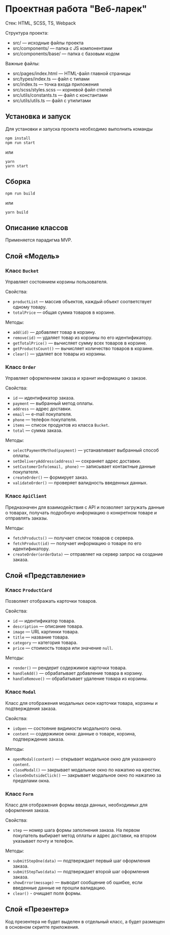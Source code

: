 # Проектная работа "Веб-ларек"

Стек: HTML, SCSS, TS, Webpack

Структура проекта:
- src/ — исходные файлы проекта
- src/components/ — папка с JS компонентами
- src/components/base/ — папка с базовым кодом

Важные файлы:
- src/pages/index.html — HTML-файл главной страницы
- src/types/index.ts — файл с типами
- src/index.ts — точка входа приложения
- src/scss/styles.scss — корневой файл стилей
- src/utils/constants.ts — файл с константами
- src/utils/utils.ts — файл с утилитами

## Установка и запуск
Для установки и запуска проекта необходимо выполнить команды

```
npm install
npm run start
```

или

```
yarn
yarn start
```
## Сборка

```
npm run build
```

или

```
yarn build
```

## Описание классов

Применяется парадигма MVP.

## Слой «Модель»

### Класс `Bucket`

Управляет состоянием корзины пользователя.

Свойства:

- `productList` — массив объектов, каждый объект соответствует одному товару.
- `totalPrice` — общая сумма товаров в корзине.

Методы:

- `add(id)` — добавляет товар в корзину.
- `remove(id)` — удаляет товар из корзины по его идентификатору.
- `getTotalPrice()` — вычисляет сумму всех товаров в корзине.
- `getProductsCount()` — вычисляет количество товаров в корзине.
- `clear()` — удаляет все товары из корзины.

### Класс `Order`

Управляет оформлением заказа и хранит информацию о заказе.

Свойства:

- `id` — идентификатор заказа.
- `payment` — выбранный метод оплаты.
- `address` — адрес доставки.
- `email` — e-mail покупателя.
- `phone` — телефон покупателя.
- `items` — список продуктов из класса `Bucket`.
- `total` — сумма заказа.

Методы:

- `selectPaymentMethod(payment)` — устанавливает выбранный способ оплаты.
- `setDeliveryAddress(address)` — сохраняет адрес доставки.
- `setCustomerInfo(email, phone)` — записывает контактные данные покупателя.
- `createOrder()` — формирует заказ.
- `validateOrder()` — проверяет валидность введенных данных.

### Класс `ApiClient`

Предназначен для взаимодействия с API и позволяет загружать данные о товарах, получать подробную информацию о конкретном товаре и отправлять заказы.

Методы:

- `fetchProducts()` — получает список товаров с сервера.
- `fetchProduct(id)` — получает информацию о товаре по его идентификатору.
- `createOrder(orderData)` — отправляет на сервер запрос на создание заказа. 

## Слой «Представление»

### Класс `ProductCard`

Позволяет отображать карточки товаров.

Свойства:

- `id` — идентификатор товара.
- `description` —  описание товара.
- `image` — URL картинки товара.
- `title` — название товара.
- `category` — категория товара.
- `price` — стоимость товара или значение `null`.

Методы:

- `render()` — рендерит содержимое карточки товара.
- `handleAdd()` — обрабатывает добавление товара в корзину.
- `handleRemove()` — обрабатывает удаление товара из корзины.


### Класс `Modal`

Класс для отображения модальных окон карточки товара, корзины и подтверждения заказа.

Свойства:

- `isOpen` — состояние видимости модального окна.
- `content` — содержимое окна: данные о товаре, корзина, подтверждение заказа.

Методы:

- `openModal(content)` — открывает модальное окно для указанного `content`.
- `closeModal()` — закрывает модальное окно по нажатию на крестик.
- `closeOnOutsideClick()` — закрывает модальное окно по нажатию за пределами окна.

### Класс `Form`

Класс для отображения формы ввода данных, необходимых для оформления заказа.

Свойства:

- `step` — номер шага формы заполнения заказа. На первом покупатель выбирает метод оплаты и адрес доставки, на втором указывает почту и телефон.

Методы:

- `submitStepOne(data)` — подтверждает первый шаг оформления заказа.
- `submitStepTwo(data)` — подтверждает второй шаг оформления заказа.
- `showError(message)` — выводит сообщение об ошибке, если введенные данные не прошли валидацию.
- `clear()` - очищает поля формы.

## Слой «Презентер»

Код презентера не будет выделен в отдельный класс, а будет размещен в основном скрипте приложения.